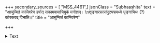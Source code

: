 +++
secondary_sources = [ "MSS_4461",]
jsonClass = "Subhaashita"
text = "आचुम्बितं कामिवरेण हर्षात् सकामवामाचिबुकं मनोज्ञम्।  \nशृङ्गारसत्संपुटपद्ममध्ये भृङ्गाभिधः (?) कोरकवद् विभाति॥"
title = "आचुम्बितं कामिवरेण"

+++

<details><summary>Text</summary>

आचुम्बितं कामिवरेण हर्षात् सकामवामाचिबुकं मनोज्ञम्।  
शृङ्गारसत्संपुटपद्ममध्ये भृङ्गाभिधः (?) कोरकवद् विभाति॥
</details>

